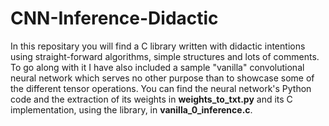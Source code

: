 # CNN-Inference-Didactic

In this repositary you will find a C library written with didactic intentions using straight-forward algorithms, simple structures and lots of comments. To go along with it I have also included a sample "vanilla" convolutional neural network which serves no other purpose than to showcase some of the different tensor operations. You can find the neural network's Python code and the extraction of its weights in **weights_to_txt.py** and its C implementation, using the library, in **vanilla_0_inference.c**.

